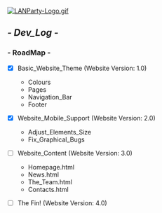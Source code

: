 [![LANParty-Logo.gif](https://i.postimg.cc/WzcLYpGF/LANParty-Logo.gif)](LANParty_Event_Logo)

## *- Dev_Log -*

### - RoadMap -
- [X] Basic_Website_Theme (Website Version: 1.0)

  - Colours
  - Pages
  - Navigation_Bar
  - Footer
  
- [X] Website_Mobile_Support (Website Version: 2.0)

  - Adjust_Elements_Size
  - Fix_Graphical_Bugs
  
- [ ] Website_Content (Website Version: 3.0)

  - Homepage.html
  - News.html
  - The_Team.html
  - Contacts.html
  
- [ ] The Fin! (Website Version: 4.0)
